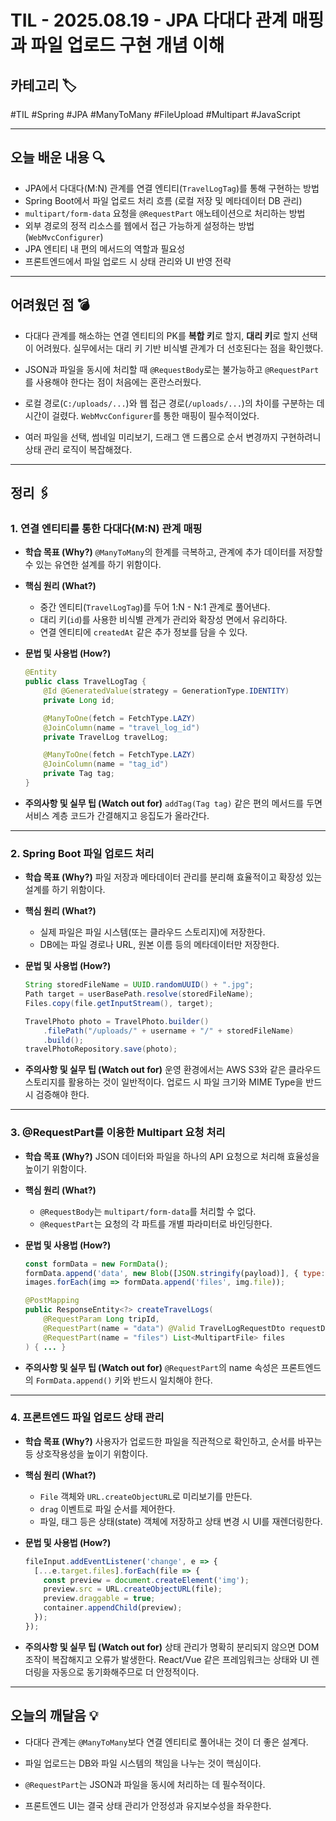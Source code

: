 # TIL - 2025.08.19 - JPA 다대다 관계 매핑과 파일 업로드 구현 개념 이해

## 카테고리 🏷️

#TIL #Spring #JPA #ManyToMany #FileUpload #Multipart #JavaScript

---

## 오늘 배운 내용 🔍

* JPA에서 다대다(M\:N) 관계를 연결 엔티티(`TravelLogTag`)를 통해 구현하는 방법
* Spring Boot에서 파일 업로드 처리 흐름 (로컬 저장 및 메타데이터 DB 관리)
* `multipart/form-data` 요청을 `@RequestPart` 애노테이션으로 처리하는 방법
* 외부 경로의 정적 리소스를 웹에서 접근 가능하게 설정하는 방법 (`WebMvcConfigurer`)
* JPA 엔티티 내 편의 메서드의 역할과 필요성
* 프론트엔드에서 파일 업로드 시 상태 관리와 UI 반영 전략

---

## 어려웠던 점 💣

* 다대다 관계를 해소하는 연결 엔티티의 PK를 **복합 키**로 할지, **대리 키**로 할지 선택이 어려웠다. 실무에서는 대리 키 기반 비식별 관계가 더 선호된다는 점을 확인했다.

* JSON과 파일을 동시에 처리할 때 `@RequestBody`로는 불가능하고 `@RequestPart`를 사용해야 한다는 점이 처음에는 혼란스러웠다.

* 로컬 경로(`C:/uploads/...`)와 웹 접근 경로(`/uploads/...`)의 차이를 구분하는 데 시간이 걸렸다. `WebMvcConfigurer`를 통한 매핑이 필수적이었다.

* 여러 파일을 선택, 썸네일 미리보기, 드래그 앤 드롭으로 순서 변경까지 구현하려니 상태 관리 로직이 복잡해졌다.

---

## 정리 🖇️

### 1. 연결 엔티티를 통한 다대다(M\:N) 관계 매핑

* **학습 목표 (Why?)**
  `@ManyToMany`의 한계를 극복하고, 관계에 추가 데이터를 저장할 수 있는 유연한 설계를 하기 위함이다.

* **핵심 원리 (What?)**

  * 중간 엔티티(`TravelLogTag`)를 두어 1\:N - N:1 관계로 풀어낸다.
  * 대리 키(`id`)를 사용한 비식별 관계가 관리와 확장성 면에서 유리하다.
  * 연결 엔티티에 `createdAt` 같은 추가 정보를 담을 수 있다.

* **문법 및 사용법 (How?)**

  ```java
  @Entity
  public class TravelLogTag {
      @Id @GeneratedValue(strategy = GenerationType.IDENTITY)
      private Long id;

      @ManyToOne(fetch = FetchType.LAZY)
      @JoinColumn(name = "travel_log_id")
      private TravelLog travelLog;

      @ManyToOne(fetch = FetchType.LAZY)
      @JoinColumn(name = "tag_id")
      private Tag tag;
  }
  ```

* **주의사항 및 실무 팁 (Watch out for)**
  `addTag(Tag tag)` 같은 편의 메서드를 두면 서비스 계층 코드가 간결해지고 응집도가 올라간다.

---

### 2. Spring Boot 파일 업로드 처리

* **학습 목표 (Why?)**
  파일 저장과 메타데이터 관리를 분리해 효율적이고 확장성 있는 설계를 하기 위함이다.

* **핵심 원리 (What?)**

  * 실제 파일은 파일 시스템(또는 클라우드 스토리지)에 저장한다.
  * DB에는 파일 경로나 URL, 원본 이름 등의 메타데이터만 저장한다.

* **문법 및 사용법 (How?)**

  ```java
  String storedFileName = UUID.randomUUID() + ".jpg";
  Path target = userBasePath.resolve(storedFileName);
  Files.copy(file.getInputStream(), target);

  TravelPhoto photo = TravelPhoto.builder()
      .filePath("/uploads/" + username + "/" + storedFileName)
      .build();
  travelPhotoRepository.save(photo);
  ```

* **주의사항 및 실무 팁 (Watch out for)**
  운영 환경에서는 AWS S3와 같은 클라우드 스토리지를 활용하는 것이 일반적이다.
  업로드 시 파일 크기와 MIME Type을 반드시 검증해야 한다.

---

### 3. @RequestPart를 이용한 Multipart 요청 처리

* **학습 목표 (Why?)**
  JSON 데이터와 파일을 하나의 API 요청으로 처리해 효율성을 높이기 위함이다.

* **핵심 원리 (What?)**

  * `@RequestBody`는 `multipart/form-data`를 처리할 수 없다.
  * `@RequestPart`는 요청의 각 파트를 개별 파라미터로 바인딩한다.

* **문법 및 사용법 (How?)**

  ```javascript
  const formData = new FormData();
  formData.append('data', new Blob([JSON.stringify(payload)], { type: 'application/json' }));
  images.forEach(img => formData.append('files', img.file));
  ```

  ```java
  @PostMapping
  public ResponseEntity<?> createTravelLogs(
      @RequestParam Long tripId,
      @RequestPart(name = "data") @Valid TravelLogRequestDto requestDto,
      @RequestPart(name = "files") List<MultipartFile> files
  ) { ... }
  ```

* **주의사항 및 실무 팁 (Watch out for)**
  `@RequestPart`의 name 속성은 프론트엔드의 `FormData.append()` 키와 반드시 일치해야 한다.

---

### 4. 프론트엔드 파일 업로드 상태 관리

* **학습 목표 (Why?)**
  사용자가 업로드한 파일을 직관적으로 확인하고, 순서를 바꾸는 등 상호작용성을 높이기 위함이다.

* **핵심 원리 (What?)**

  * `File` 객체와 `URL.createObjectURL`로 미리보기를 만든다.
  * `drag` 이벤트로 파일 순서를 제어한다.
  * 파일, 태그 등은 상태(state) 객체에 저장하고 상태 변경 시 UI를 재렌더링한다.

* **문법 및 사용법 (How?)**

  ```javascript
  fileInput.addEventListener('change', e => {
    [...e.target.files].forEach(file => {
      const preview = document.createElement('img');
      preview.src = URL.createObjectURL(file);
      preview.draggable = true;
      container.appendChild(preview);
    });
  });
  ```

* **주의사항 및 실무 팁 (Watch out for)**
  상태 관리가 명확히 분리되지 않으면 DOM 조작이 복잡해지고 오류가 발생한다.
  React/Vue 같은 프레임워크는 상태와 UI 렌더링을 자동으로 동기화해주므로 더 안정적이다.

---

## 오늘의 깨달음 💡

* 다대다 관계는 `@ManyToMany`보다 연결 엔티티로 풀어내는 것이 더 좋은 설계다.

* 파일 업로드는 DB와 파일 시스템의 책임을 나누는 것이 핵심이다.

* `@RequestPart`는 JSON과 파일을 동시에 처리하는 데 필수적이다.

* 프론트엔드 UI는 결국 상태 관리가 안정성과 유지보수성을 좌우한다.
